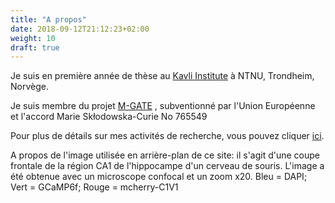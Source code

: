 ```yaml
---
title: "A propos"
date: 2018-09-12T21:12:23+02:00
weight: 10
draft: true
---
```



Je suis en première année de thèse au <a href="https://www.ntnu.edu/kavli/research/kentros"> Kavli Institute</a> à NTNU, Trondheim, Norvège.

Je suis membre du projet <a href="https://mgate.eu"> M-GATE</a> , subventionné par l'Union Européenne et l'accord Marie Skłodowska-Curie No 765549

Pour plus de détails sur mes activités de recherche, vous pouvez cliquer [ici](#Research).

A propos de l'image utilisée en arrière-plan de ce site: il s'agit d'une coupe frontale de la région CA1 de l'hippocampe d'un cerveau de souris. L'image a été obtenue avec un microscope confocal et un zoom x20. Bleu = DAPI; Vert = GCaMP6f; Rouge = mcherry-C1V1
